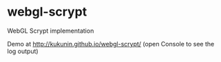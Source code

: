 webgl-scrypt
============

WebGL Scrypt implementation

Demo at http://kukunin.github.io/webgl-scrypt/ (open Console to see the log output)
